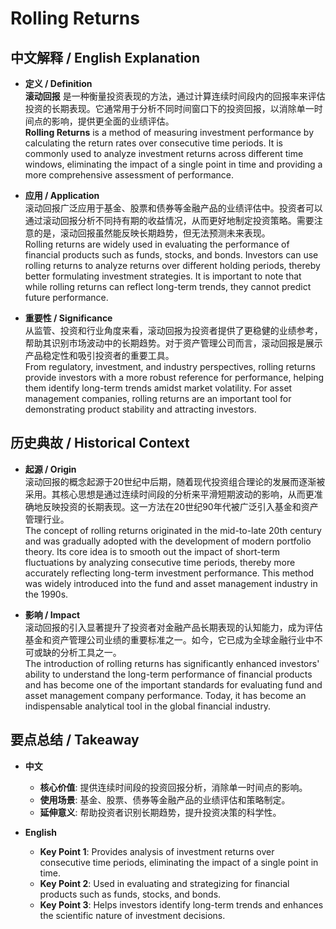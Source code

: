 # Rolling Returns

## 中文解释 / English Explanation

* **定义 / Definition**  
  **滚动回报** 是一种衡量投资表现的方法，通过计算连续时间段内的回报率来评估投资的长期表现。它通常用于分析不同时间窗口下的投资回报，以消除单一时间点的影响，提供更全面的业绩评估。  
  **Rolling Returns** is a method of measuring investment performance by calculating the return rates over consecutive time periods. It is commonly used to analyze investment returns across different time windows, eliminating the impact of a single point in time and providing a more comprehensive assessment of performance.

* **应用 / Application**  
  滚动回报广泛应用于基金、股票和债券等金融产品的业绩评估中。投资者可以通过滚动回报分析不同持有期的收益情况，从而更好地制定投资策略。需要注意的是，滚动回报虽然能反映长期趋势，但无法预测未来表现。  
  Rolling returns are widely used in evaluating the performance of financial products such as funds, stocks, and bonds. Investors can use rolling returns to analyze returns over different holding periods, thereby better formulating investment strategies. It is important to note that while rolling returns can reflect long-term trends, they cannot predict future performance.

* **重要性 / Significance**  
  从监管、投资和行业角度来看，滚动回报为投资者提供了更稳健的业绩参考，帮助其识别市场波动中的长期趋势。对于资产管理公司而言，滚动回报是展示产品稳定性和吸引投资者的重要工具。  
  From regulatory, investment, and industry perspectives, rolling returns provide investors with a more robust reference for performance, helping them identify long-term trends amidst market volatility. For asset management companies, rolling returns are an important tool for demonstrating product stability and attracting investors.

## 历史典故 / Historical Context

* **起源 / Origin**  
  滚动回报的概念起源于20世纪中后期，随着现代投资组合理论的发展而逐渐被采用。其核心思想是通过连续时间段的分析来平滑短期波动的影响，从而更准确地反映投资的长期表现。这一方法在20世纪90年代被广泛引入基金和资产管理行业。  
  The concept of rolling returns originated in the mid-to-late 20th century and was gradually adopted with the development of modern portfolio theory. Its core idea is to smooth out the impact of short-term fluctuations by analyzing consecutive time periods, thereby more accurately reflecting long-term investment performance. This method was widely introduced into the fund and asset management industry in the 1990s.

* **影响 / Impact**  
  滚动回报的引入显著提升了投资者对金融产品长期表现的认知能力，成为评估基金和资产管理公司业绩的重要标准之一。如今，它已成为全球金融行业中不可或缺的分析工具之一。  
  The introduction of rolling returns has significantly enhanced investors' ability to understand the long-term performance of financial products and has become one of the important standards for evaluating fund and asset management company performance. Today, it has become an indispensable analytical tool in the global financial industry.

## 要点总结 / Takeaway

* **中文**  
  - **核心价值**: 提供连续时间段的投资回报分析，消除单一时间点的影响。  
  - **使用场景**: 基金、股票、债券等金融产品的业绩评估和策略制定。  
  - **延伸意义**: 帮助投资者识别长期趋势，提升投资决策的科学性。

* **English**  
  - **Key Point 1**: Provides analysis of investment returns over consecutive time periods, eliminating the impact of a single point in time.  
  - **Key Point 2**: Used in evaluating and strategizing for financial products such as funds, stocks, and bonds.  
  - **Key Point 3**: Helps investors identify long-term trends and enhances the scientific nature of investment decisions.